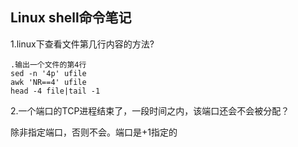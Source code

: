## Linux shell命令笔记

1.linux下查看文件第几行内容的方法?

```
.输出一个文件的第4行
sed -n '4p' ufile
awk 'NR==4' ufile
head -4 file|tail -1
```

2.一个端口的TCP进程结束了，一段时间之内，该端口还会不会被分配？

除非指定端口，否则不会。端口是+1指定的

